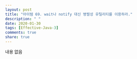 ```yaml
---
layout: post
title: "아이템 69. wait나 notify 대신 병렬성 유틸리티를 이용하라."
description: " "
date: 2020-01-30
tags: [Effective-Java-3]
comments: true
share: true
---
```


내용 없음 